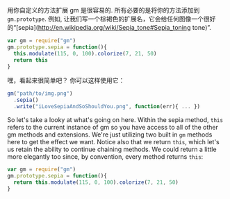 用你自定义的方法扩展 gm 是很容易的. 所有必要的是将你的方法添加到 <code>gm.prototype</code>. 例如, 让我们写一个棕褐色的扩展名，它会给任何图像一个很好的“[sepia](http://en.wikipedia.org/wiki/Sepia_tone#Sepia_toning tone)”.

```js
var gm = require("gm")
gm.prototype.sepia = function(){
  this.modulate(115, 0, 100).colorize(7, 21, 50)
  return this
}
```

嘿，看起来很简单吧？ 你可以这样使用它：

```js
gm("path/to/img.png")
  .sepia()
  .write("iLoveSepiaAndSoShouldYou.png", function(err){ ... })
```

So let's take a looky at what's going on here. Within the sepia method, <code>this</code> refers to the current instance of gm so you have access to all of the other gm methods and extensions. We're just utilizing two built in <code>gm</code> methods here to get the effect we want. Notice also that we return <code>this</code>, which let's us retain the ability to continue chaining methods. We could return a little more elegantly too since, by convention, every method returns <code>this</code>:

```js
var gm = require("gm")
gm.prototype.sepia = function(){
  return this.modulate(115, 0, 100).colorize(7, 21, 50)
}
```